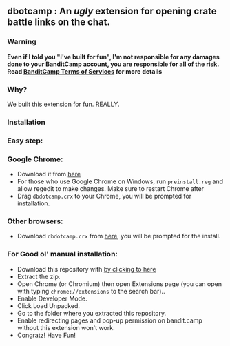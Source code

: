 ## dbotcamp : An *ugly* extension for opening crate battle links on the chat.

### Warning
**Even if I told you "I've built for fun", I'm not responsible for any damages done to your BanditCamp account, you are responsible for all of the risk. Read [BanditCamp Terms of Services](https://bandit.camp/terms) for more details**
### Why?
We built this extension for fun. REALLY.

### Installation
### Easy step:

### Google Chrome:
- Download it from [here](https://github.com/furkrn/dbotcamp/releases)
- For those who use Google Chrome on Windows, run `preinstall.reg` and allow regedit to make changes. Make sure to restart Chrome after
- Drag `dbdotcamp.crx` to your Chrome, you will be prompted for installation.

### Other browsers:
- Download `dbdotcamp.crx` from [here](https://github.com/furkrn/dbotcamp/releases), you will be prompted for the install.

### For Good ol' manual installation:
- Download this repository with [by clicking to here](https://github.com/furkrn/dbotcamp/archive/refs/heads/master.zip)
- Extract the zip.
- Open Chrome (or Chromium) then open Extensions page (you can open with typing `chrome://extensions` to the search bar)..
- Enable Developer Mode.
- Click Load Unpacked.
- Go to the folder where you extracted this repository.
- Enable redirecting pages and pop-up permission on bandit.camp without this extension won't work.
- Congratz! Have Fun!
